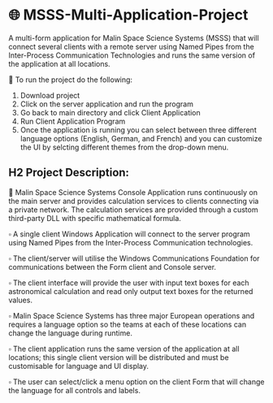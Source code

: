# :globe_with_meridians: MSSS-Multi-Application-Project
A multi-form application for Malin Space Science Systems (MSSS) that will connect several clients with a remote server using Named Pipes from the Inter-Process Communication Technologies and runs the same version of the application at all locations. 

:dart: To run the project do the following:
1. Download project
2. Click on the server application and run the program
3. Go back to main directory and click Client Application
4. Run Client Application Program
5. Once the application is running you can select between three different language options (English, German, and French) and you can customize the UI by selcting different themes from the drop-down menu.

## H2 Project Description:

:pushpin: Malin Space Science Systems Console Application runs continuously on the main server and provides calculation services to clients connecting via a private network. The calculation services are provided through a custom third-party DLL with specific mathematical formula.

:white_small_square: A single client Windows Application will connect to the server program using Named Pipes from the Inter-Process Communication technologies. 

:white_small_square: The client/server will utilise the Windows Communications Foundation for communications between the Form client and Console server. 

:white_small_square: The client interface will provide the user with input text boxes for each astronomical calculation and read only output text boxes for the returned values. 

:white_small_square: Malin Space Science Systems has three major European operations and requires a language option so the teams at each of these locations can change the language during runtime. 

:white_small_square: The client application runs the same version of the application at all locations; this single client version will be distributed and must be customisable for language and UI display. 


:white_small_square: The user can select/click a menu option on the client Form that will change the language for all controls and labels. 

